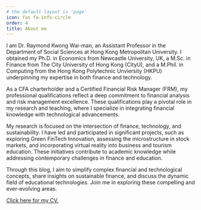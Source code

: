 ```yaml
---
# the default layout is 'page'
icon: fas fa-info-circle
order: 4
title: About me
---
```


I am Dr. Raymond Kwong Wai-man, an Assistant Professor in the Department of Social Sciences at Hong Kong Metropolitan University. I obtained my Ph.D. in Economics from Newcastle University, UK, a M.Sc. in Finance from The City University of Hong Kong (CityU), and a M.Phil. in Computing from the Hong Kong Polytechnic Unviersity (HKPU) underpinning my expertise in both finance and technology.

As a CFA charterholder and a Certified Financial Risk Manager (FRM), my professional qualifications reflect a deep commitment to financial analysis and risk management excellence. These qualifications play a pivotal role in my research and teaching, where I specialize in integrating financial knowledge with technological advancements.

My research is focused on the intersection of finance, technology, and sustainability. I have led and participated in significant projects, such as exploring Green FinTech Innovation, assessing the microstructure in stock markets, and incorporating virtual reality into business and tourism education. These initiatives contribute to academic knowledge while addressing contemporary challenges in finance and education.

Through this blog, I aim to simplify complex financial and technological concepts, share insights on sustainable finance, and discuss the dynamic field of educational technologies. Join me in exploring these compelling and ever-evolving areas.

[Click here for my CV.](/assets/pdf/CV_RaymondKwong.pdf)
